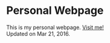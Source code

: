 Personal Webpage
================
This is my personal webpage. [Visit me!](http://stlong0521.github.io)
<br />
Updated on Mar 21, 2016.
